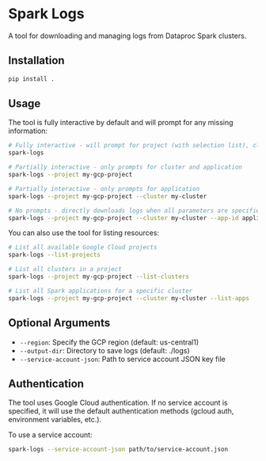# Spark Logs

A tool for downloading and managing logs from Dataproc Spark clusters.

## Installation

```bash
pip install .
```

## Usage

The tool is fully interactive by default and will prompt for any missing information:

```bash
# Fully interactive - will prompt for project (with selection list), cluster, and application
spark-logs

# Partially interactive - only prompts for cluster and application
spark-logs --project my-gcp-project

# Partially interactive - only prompts for application
spark-logs --project my-gcp-project --cluster my-cluster

# No prompts - directly downloads logs when all parameters are specified
spark-logs --project my-gcp-project --cluster my-cluster --app-id application_1234567890_0001
```

You can also use the tool for listing resources:

```bash
# List all available Google Cloud projects
spark-logs --list-projects

# List all clusters in a project
spark-logs --project my-gcp-project --list-clusters

# List all Spark applications for a specific cluster
spark-logs --project my-gcp-project --cluster my-cluster --list-apps
```

## Optional Arguments

- `--region`: Specify the GCP region (default: us-central1)
- `--output-dir`: Directory to save logs (default: ./logs)
- `--service-account-json`: Path to service account JSON key file

## Authentication

The tool uses Google Cloud authentication. If no service account is specified, it will use the default authentication methods (gcloud auth, environment variables, etc.).

To use a service account:

```bash
spark-logs --service-account-json path/to/service-account.json
```